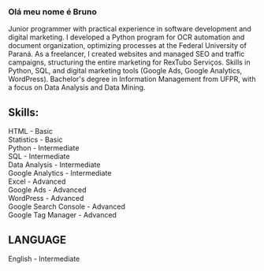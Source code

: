 ### Olá meu nome é **Bruno** 

Junior programmer with practical experience in software development and digital marketing. I developed a Python program for OCR automation and document organization, optimizing processes at the Federal University of Paraná. As a freelancer, I created websites and managed SEO and traffic campaigns, structuring the entire marketing for RexTubo Serviços. Skills in Python, SQL, and digital marketing tools (Google Ads, Google Analytics, WordPress). Bachelor's degree in Information Management from UFPR, with a focus on Data Analysis and Data Mining.

## Skills:
HTML - Basic<br>
Statistics - Basic<br>
Python - Intermediate<br>
SQL - Intermediate<br>
Data Analysis - Intermediate<br>
Google Analytics - Intermediate<br>
Excel - Advanced<br>
Google Ads - Advanced<br>
WordPress - Advanced<br>
Google Search Console - Advanced<br>
Google Tag Manager - Advanced<br>

## LANGUAGE
English - Intermediate
